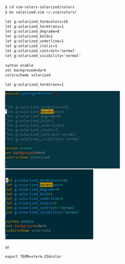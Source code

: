 


```bash
$ cd vim-colors-solarized/colors
$ mv solarized.vim ~/.vim/colors/
```


```vim
let g:solarized_termcolors=16
let g:solarized_termtrans=1
let g:solarized_degrade=0
let g:solarized_bold=1
let g:solarized_underline=1
let g:solarized_italic=1
let g:solarized_contrast='normal'
let g:solarized_visibility='normal'

syntax enable
set background=dark
colorscheme solarized
```


`let g:solarized_termtrans=1`

![before](./vim-solarized1.PNG)
![after](./vim-solarized2.PNG)

or
```
export TERM=xterm-256color
```
